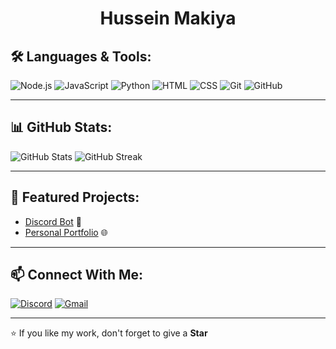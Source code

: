 <h1 align="center">Hussein Makiya</h1>



## 🛠 Languages & Tools:
![Node.js](https://img.shields.io/badge/-Node.js-05122A?style=flat&logo=node.js)
![JavaScript](https://img.shields.io/badge/-JavaScript-05122A?style=flat&logo=javascript)
![Python](https://img.shields.io/badge/-Python-05122A?style=flat&logo=python)
![HTML](https://img.shields.io/badge/-HTML5-05122A?style=flat&logo=html5)
![CSS](https://img.shields.io/badge/-CSS3-05122A?style=flat&logo=css3)
![Git](https://img.shields.io/badge/-Git-05122A?style=flat&logo=git)
![GitHub](https://img.shields.io/badge/-GitHub-05122A?style=flat&logo=github)

---

## 📊 GitHub Stats:
![GitHub Stats](https://github-readme-stats.vercel.app/api?username=USERNAME&show_icons=true&theme=tokyonight)
![GitHub Streak](https://streak-stats.demolab.com/?user=USERNAME&theme=tokyonight)

---

## 🚀 Featured Projects:
- [Discord Bot](https://github.com/furat) 🎵
- [Personal Portfolio](https://github.com/USERNAME/Portfolio) 🌐

---

## 📫 Connect With Me:
[![Discord](https://img.shields.io/badge/Discord-7289da?style=flat&logo=discord)]([https://discord.gg/yourlink](https://discordapp.com/users/941148238159945768))
[![Gmail](https://img.shields.io/badge/Gmail-D14836?style=flat&logo=gmail&logoColor=white)](mailto:furatbot@gmail.com)

---
⭐ If you like my work, don't forget to give a **Star**
